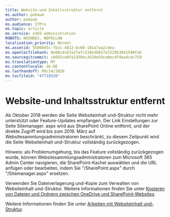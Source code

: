 ```yaml
---
title: Website-und Inhaltsstruktur entfernt
ms.author: pebaum
author: pebaum
ms.audience: ITPro
ms.topic: article
ms.service: o365-administration
ROBOTS: NOINDEX, NOFOLLOW
localization_priority: Normal
ms.assetid: 55060d5c-fb1c-4812-bc66-181a7aa2cdea
ms.openlocfilehash: 0e00cdc67a27afc210e3b017a7229b39a1598fab
ms.sourcegitcommit: c6692ce0fa1358ec3529e59ca0ecdfdea4cdc759
ms.translationtype: MT
ms.contentlocale: de-DE
ms.lasthandoff: 09/14/2020
ms.locfileid: "47719520"
---
```

# <a name="site-and-content-structure-removed"></a>Website-und Inhaltsstruktur entfernt

Ab Oktober 2018 werden die Seite Websiteinhalt und-Struktur nicht mehr unterstützt oder Feature-Updates empfangen. Der Link Einstellungen zur Seite Sitemanager. aspx wird aus SharePoint Online entfernt, und der direkte Zugriff wird bis zum 2019. März auf Websitesammlungsadministratoren beschränkt, zu diesem Zeitpunkt wird die Seite Websiteinhalt und-Struktur vollständig zurückgezogen. 

Hinweis: als Problemumgehung, bis das Feature vollständig zurückgezogen wurde, können Websitesammlungsadministratoren zum Microsoft 365 Admin Center navigieren, die SharePoint-Kachel auswählen und die URL anfügen oder bearbeiten, indem Sie "/SharePoint.aspx" durch "/Sitemanager.aspx" ersetzen. 


Verwenden Sie Dateiverlagerung und-Kopie zum Verwalten von Websiteinhalt und-Struktur. Weitere Informationen finden Sie unter [Kopieren von Dateien und Ordnern zwischen OneDrive und SharePoint-Websites](https://support.office.com/article/copy-files-and-folders-between-onedrive-and-sharepoint-sites-67a6323e-7fd4-4254-99a8-35613492a82f). 

Weitere Informationen finden Sie unter [Arbeiten mit Websiteinhalt und-Struktur](https://support.office.com/article/Work-with-site-content-and-structure-30fcaad9-02b1-4347-8b03-e1ccc5a4c19f).
